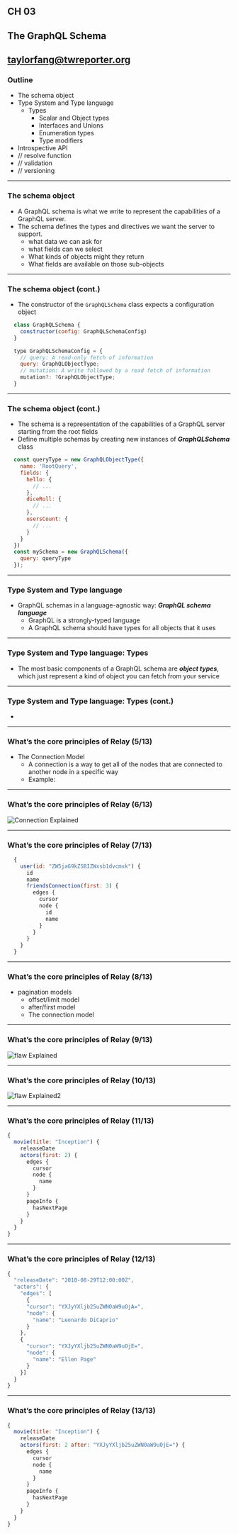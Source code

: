 ## CH 03  
## The GraphQL Schema


taylorfang@twreporter.org
---

### Outline

- The schema object
- Type System and Type language
  - Types
    - Scalar and Object types
    - Interfaces and Unions
    - Enumeration types
    - Type modifiers
- Introspective API
- // resolve function
- // validation
- // versioning

---

### The schema object

- A GraphQL schema is what we write to represent the capabilities of a GraphQL server.
- The schema defines the types and directives we want the server to support.
  - what data we can ask for
  - what fields can we select
  - What kinds of objects might they return
  - What fields are available on those sub-objects
  
---

### The schema object (cont.)

- The constructor of the `GraphQLSchema` class expects a configuration object

```js
  class GraphQLSchema {
    constructor(config: GraphQLSchemaConfig)
  }

  type GraphQLSchemaConfig = {
    // query: A read-only fetch of information
    query: GraphQLObjectType;
    // mutation: A write followed by a read fetch of information 
    mutation?: ?GraphQLObjectType; 
  }
```

---

### The schema object (cont.)

- The schema is a representation of the capabilities of a GraphQL server starting from the root fields
- Define multiple schemas by creating new instances of **_GraphQLSchema_** class

```js
  const queryType = new GraphQLObjectType({
    name: 'RootQuery',
    fields: {
      hello: {
        // ...
      },
      diceRoll: {
        // ...
      },
      usersCount: {
        // ...
      }
    }
  })
  const mySchema = new GraphQLSchema({
    query: queryType
  });
```
  
---

### Type System and Type language

- GraphQL schemas in a language-agnostic way: **_GraphQL schema language_**
  - GraphQL is a strongly-typed language
  - A GraphQL schema should have types for all objects that it uses

---

### Type System and Type language: Types

- The most basic components of a GraphQL schema are **_object types_**, which just represent a kind of object you can fetch from your service

---

### Type System and Type language: Types (cont.)

- 

---

### What’s the core principles of Relay (5/13)

- The Connection Model
  - A connection is a way to get all of the nodes that are connected to another node in a specific way
  - Example:
  
---

### What’s the core principles of Relay (6/13)

  ![Connection Explained](https://cdn-images-1.medium.com/max/800/1*G2Byvcku-CB0qz6Xmhp1RA.png)
  
---

### What’s the core principles of Relay (7/13)

  ```js
    {
      user(id: "ZW5jaG9kZSBIZWxsb1dvcmxk") {
        id
        name
        friendsConnection(first: 3) {
          edges {
            cursor
            node {
              id
              name
            }
          }
        }
      }
    }
  ```
  
---

### What’s the core principles of Relay (8/13)

  - pagination models
    - offset/limit model
    - after/first model
    - The connection model
  
---

### What’s the core principles of Relay (9/13)

  ![flaw Explained](https://cdn-images-1.medium.com/max/800/1*VGCj1SK3VCdWAleXK_rvkg.png)
  
---

### What’s the core principles of Relay (10/13)

  ![flaw Explained2](https://cdn-images-1.medium.com/max/800/1*xfqxO28vw5G1vVIDD8HihQ.png)
  
---

### What’s the core principles of Relay (11/13)

  ```js
  {
    movie(title: "Inception") {
      releaseDate
      actors(first: 2) {
        edges {
          cursor
          node {
            name
          }
        }
        pageInfo {
          hasNextPage
        }
      }
    }
  }
  ```
  
---

### What’s the core principles of Relay (12/13)

  ```js
  {
    "releaseDate": "2010-08-29T12:00:00Z",
    "actors": {
      "edges": [
        {
        "cursor": "YXJyYXljb25uZWN0aW9uOjA=",
        "node": {
          "name": "Leonardo DiCaprio"
        }
      }, 
      {
        "cursor": "YXJyYXljb25uZWN0aW9uOjE=",
        "node": {
          "name": "Ellen Page"
        }
      }]
    }
  }
  ```
  
---

### What’s the core principles of Relay (13/13)

  ```js
  {
    movie(title: "Inception") {
      releaseDate
      actors(first: 2 after: "YXJyYXljb25uZWN0aW9uOjE=") {
        edges {
          cursor
          node {
            name
          }
        }
        pageInfo {
          hasNextPage
        }
      }
    }
  }
  ```